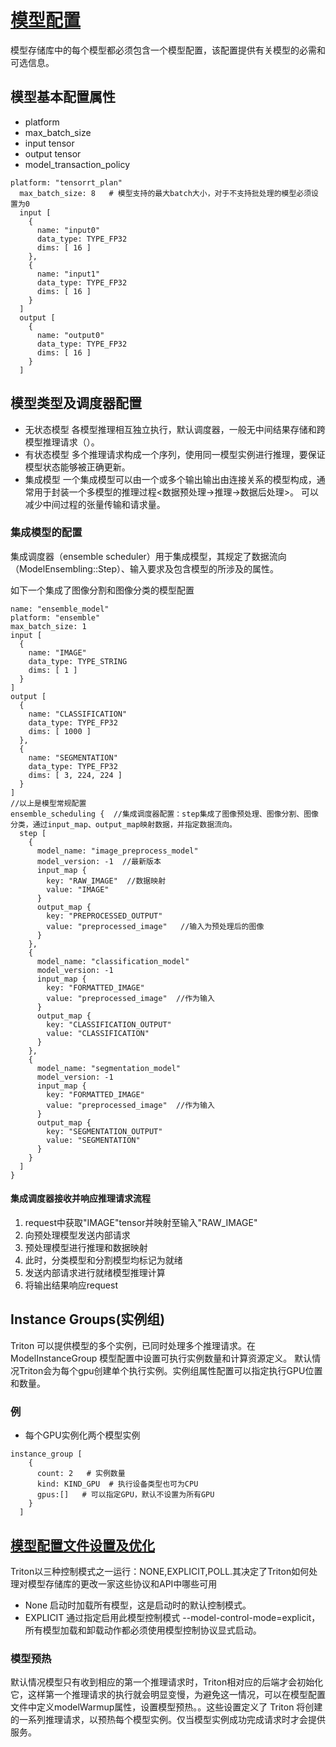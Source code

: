 # [模型配置](https://github.com/triton-inference-server/server/blob/main/docs/model_configuration.md#model-configuration)
模型存储库中的每个模型都必须包含一个模型配置，该配置提供有关模型的必需和可选信息。

## 模型基本配置属性
* platform 
* max_batch_size
* input tensor
* output tensor
* model_transaction_policy

```
platform: "tensorrt_plan"
  max_batch_size: 8   # 模型支持的最大batch大小，对于不支持批处理的模型必须设置为0
  input [
    {
      name: "input0"
      data_type: TYPE_FP32
      dims: [ 16 ]
    },
    {
      name: "input1"
      data_type: TYPE_FP32
      dims: [ 16 ]
    }
  ]
  output [
    {
      name: "output0"
      data_type: TYPE_FP32
      dims: [ 16 ]
    }
  ]
```

## 模型类型及调度器配置
* 无状态模型
各模型推理相互独立执行，默认调度器，一般无中间结果存储和跨模型推理请求（）。
* 有状态模型
多个推理请求构成一个序列，使用同一模型实例进行推理，要保证模型状态能够被正确更新。
* 集成模型
一个集成模型可以由一个或多个输出输出由连接关系的模型构成，通常用于封装一个多模型的推理过程<数据预处理->推理->数据后处理>。
可以减少中间过程的张量传输和请求量。
### 集成模型的配置
集成调度器（ensemble scheduler）用于集成模型，其规定了数据流向（ModelEnsembling::Step）、输入要求及包含模型的所涉及的属性。

如下一个集成了图像分割和图像分类的模型配置
```
name: "ensemble_model"
platform: "ensemble"
max_batch_size: 1
input [
  {
    name: "IMAGE"
    data_type: TYPE_STRING
    dims: [ 1 ]
  }
]
output [
  {
    name: "CLASSIFICATION"
    data_type: TYPE_FP32
    dims: [ 1000 ]
  },
  {
    name: "SEGMENTATION"
    data_type: TYPE_FP32
    dims: [ 3, 224, 224 ]
  }
]
//以上是模型常规配置
ensemble_scheduling {  //集成调度器配置：step集成了图像预处理、图像分割、图像分类，通过input_map、output_map映射数据，并指定数据流向。
  step [
    {
      model_name: "image_preprocess_model"
      model_version: -1  //最新版本
      input_map {
        key: "RAW_IMAGE"  //数据映射
        value: "IMAGE"
      }
      output_map {
        key: "PREPROCESSED_OUTPUT"
        value: "preprocessed_image"   //输入为预处理后的图像
      }
    },
    {
      model_name: "classification_model"
      model_version: -1
      input_map {
        key: "FORMATTED_IMAGE"
        value: "preprocessed_image"  //作为输入
      }
      output_map {
        key: "CLASSIFICATION_OUTPUT"
        value: "CLASSIFICATION"
      }
    },
    {
      model_name: "segmentation_model"
      model_version: -1
      input_map {
        key: "FORMATTED_IMAGE"
        value: "preprocessed_image"  //作为输入
      }
      output_map {
        key: "SEGMENTATION_OUTPUT"
        value: "SEGMENTATION"
      }
    }
  ]
}
```
#### 集成调度器接收并响应推理请求流程
1. request中获取"IMAGE"tensor并映射至输入"RAW_IMAGE"
2. 向预处理模型发送内部请求
3. 预处理模型进行推理和数据映射
4. 此时，分类模型和分割模型均标记为就绪
5. 发送内部请求进行就绪模型推理计算
6. 将输出结果响应request

## Instance Groups(实例组)
Triton 可以提供模型的多个实例，已同时处理多个推理请求。在 ModelInstanceGroup 模型配置中设置可执行实例数量和计算资源定义。
默认情况Triton会为每个gpu创建单个执行实例。实例组属性配置可以指定执行GPU位置和数量。
### 例
* 每个GPU实例化两个模型实例
```
instance_group [
    {
      count: 2   # 实例数量
      kind: KIND_GPU  # 执行设备类型也可为CPU
      gpus:[]   # 可以指定GPU，默认不设置为所有GPU
    }
  ]
```
## [模型配置文件设置及优化](https://github.com/triton-inference-server/server/blob/main/docs/model_configuration.md#instance-groups)
Triton以三种控制模式之一运行：NONE,EXPLICIT,POLL.其决定了Triton如何处理对模型存储库的更改一家这些协议和API中哪些可用
* None
启动时加载所有模型，这是启动时的默认控制模式。
* EXPLICIT
通过指定启用此模型控制模式 --model-control-mode=explicit，所有模型加载和卸载动作都必须使用模型控制协议显式启动。
### 模型预热
默认情况模型只有收到相应的第一个推理请求时，Triton相对应的后端才会初始化它，这样第一个推理请求的执行就会明显变慢，为避免这一情况，可以在模型配置文件中定义modelWarmup属性，设置模型预热。。这些设置定义了 Triton 将创建的一系列推理请求，以预热每个模型实例。仅当模型实例成功完成请求时才会提供服务。